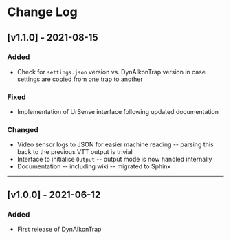 # Change Log

## [v1.1.0] - 2021-08-15
### Added
- Check for `settings.json` version vs. DynAIkonTrap version in case settings are copied from one trap to another

### Fixed
- Implementation of UrSense interface following updated documentation

### Changed
- Video sensor logs to JSON for easier machine reading -- parsing this back to the previous VTT output is trivial
- Interface to initialise `Output` -- output mode is now handled internally
- Documentation -- including wiki -- migrated to Sphinx

---

## [v1.0.0] - 2021-06-12
### Added
- First release of DynAIkonTrap
